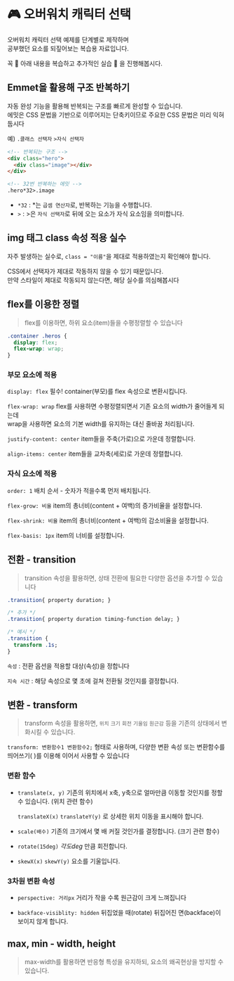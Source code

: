 # 🎮 오버워치 캐릭터 선택

오버워치 캐릭터 선택 예제를 단계별로 제작하며<br>
공부했던 요소를 되짚어보는 복습용 자료입니다.

꼭 🔽 아래 내용을 복습하고 추가적인 실습 🔽 을 진행해봅시다.


## Emmet을 활용해 구조 반복하기

자동 완성 기능을 활용해 반복되는 구조를 빠르게 완성할 수 있습니다. <br>
에밋은 CSS 문법을 기반으로 이루어지는 단축키이므로 주요한 CSS 문법은 미리 익혀둡시다

예) `.클래스 선택자` `>자식 선택자`

```html
<!-- 반복되는 구조 -->
<div class="hero">
  <div class="image"></div>
</div>

<!-- 32번 반복하는 에밋 -->
.hero*32>.image
```

- `*32` : *는 `곱셈 연산자`로, 반복하는 기능을 수행합니다. 
- `>` : >은  `자식 선택자`로 뒤에 오는 요소가 자식 요소임을 의미합니다. 

## img 태그 class 속성 적용 실수

자주 발생하는 실수로, `class = "이름"`을 제대로 적용하였는지 확인해야 합니다.

CSS에서 선택자가 제대로 작동하지 않을 수 있기 때문입니다. <br>
만약 스타일이 제대로 작동되지 않는다면, 해당 실수를 의심해봅시다

## flex를 이용한 정렬

> flex를 이용하면, 하위 요소(item)들을 수평정렬할 수 있습니다 <br>

```css
.container .heros {
  display: flex;
  flex-wrap: wrap;
}
```

### 부모 요소에 적용

`display: flex` 필수! container(부모)를 flex 속성으로 변환시킵니다. 

`flex-wrap: wrap` flex를 사용하면 수평정렬되면서 기존 요소의 width가 줄어들게 되는데<br>
wrap을 사용하면 요소의 기본 width를 유지하는 대신 줄바꿈 처리됩니다.

`justify-content: center` item들을 주축(가로)으로 가운데 정렬합니다. 

`align-items: center` item들을 교차축(세로)로 가운데 정렬합니다. 

### 자식 요소에 적용

`order: 1` 배치 순서 - 숫자가 적을수록 먼저 배치됩니다.

`flex-grow: 비율` item의 총너비(content + 여백)의 증가비율을 설정합니다. 

`flex-shrink: 비율` item의 총너비(content + 여백)의 감소비율을 설정합니다.

`flex-basis: 1px` item의 너비를 설정합니다. 


## 전환 - transition

> transition 속성을 활용하면, 상태 전환에 필요한 다양한 옵션을 추가할 수 있습니다


```css
.transition{ property duration; }

/* 추가 */
.transition{ property duration timing-function delay; }

/* 예시 */
.transition {
  transform .1s;
}
```

`속성` : 전환 옵션을 적용할 대상(속성)을 정합니다

`지속 시간` : 해당 속성으로 몇 초에 걸쳐 전환될 것인지를 결정합니다. 

## 변환 - transform

> transform 속성을 활용하면, `위치` `크기` `회전` `기울임` `원근감` 등을 기존의 상태에서 변화시킬 수 있습니다. 

`transform: 변환함수1 변환함수2;` 형태로 사용하며, 다양한 변환 속성 또는 변환함수를 띄어쓰기( )를 이용해 이어서 사용할 수 있습니다

### 변환 함수

- `translate(x, y)` 기존의 위치에서 x축, y축으로 얼마만큼 이동할 것인지를 정할 수 있습니다. (위치 관련 함수)

  `translateX(x)` `translateY(y)` 로 상세한 위치 이동을 표시해야 합니다. 

- `scale(배수)` 기존의 크기에서 몇 배 커질 것인가를 결정합니다. (크기 관련 함수)

- `rotate(15deg)` _각도deg_ 만큼 회전합니다.

- `skewX(x)` `skewY(y)` 요소를 기울입니다.

### 3차원 변환 속성
- `perspective: 거리px` 거리가 작을 수록 원근감이 크게 느껴집니다

- `backface-visiblity: hidden` 뒤집었을 때(rotate) 뒤집어진 면(backface)이 보이지 않게 합니다. 


## max, min - width, height

> max-width를 활용하면 반응형 특성을 유지하되, 요소의 왜곡현상을 방지할 수 있습니다. 